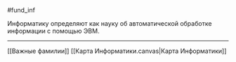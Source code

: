 #fund_inf 

Информатику определяют как науку об автоматической обработке информации с помощью ЭВМ.

---
[[Важные фамилии]] [[Карта Информатики.canvas|Карта Информатики]]